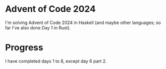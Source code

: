 # Advent of Code 2024
I'm solving Advent of Code 2024 in Haskell (and maybe other languages; so far I've also done Day 1 in Rust).

# Progress
I have completed days 1 to 8, except day 6 part 2.
